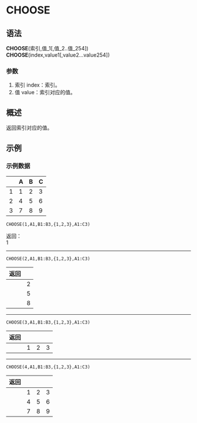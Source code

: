 # CHOOSE

## 语法

**CHOOSE**(索引,值\_1[,值_2..值_254])  
**CHOOSE**(index,value1[,value2...value254])

### 参数

1. 索引 index：索引。
2. 值 value：索引对应的值。

## 概述

返回索引对应的值。

## 示例

### 示例数据

|     | A   | B   | C   |
| --- | --- | --- | --- |
| 1   | 1   | 2   | 3   |
| 2   | 4   | 5   | 6   |
| 3   | 7   | 8   | 9   |

```excel
CHOOSE(1,A1,B1:B3,{1,2,3},A1:C3)
```

返回：  
1

---

```excel
CHOOSE(2,A1,B1:B3,{1,2,3},A1:C3)
```

| 返回 |     |
| ---- | --- |
|      | 2   |
|      | 5   |
|      | 8   |

---

```excel
CHOOSE(3,A1,B1:B3,{1,2,3},A1:C3)
```

| 返回 |     |     |     |
| ---- | --- | --- | --- |
|      | 1   | 2   | 3   |

---

```excel
CHOOSE(4,A1,B1:B3,{1,2,3},A1:C3)
```

| 返回 |     |     |     |
| ---- | --- | --- | --- |
|      | 1   | 2   | 3   |
|      | 4   | 5   | 6   |
|      | 7   | 8   | 9   |

